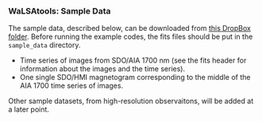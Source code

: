 ### WaLSAtools: Sample Data

The sample data, described below, can be downloaded from <a href="https://www.dropbox.com/sh/gsqxpvzt5ovotra/AAAiAv6IBvZONit423zi5ro-a?dl=0">this DropBox folder</a>. Before running the example codes, the fits files should be put in the `sample_data` directory.

* Time series of images from SDO/AIA 1700 nm (see the fits header for information about the images and the time series).
* One single SDO/HMI magnetogram corresponding to the middle of the AIA 1700 time series of images.

Other sample datasets, from high-resolution observaitons, will be added at a later point.
